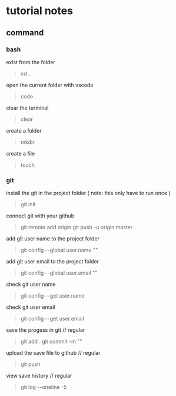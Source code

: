 # tutorial notes

## command 


### bash

exist from the folder
> cd ...

open the current folder with vscode
> code .

clear the terminal
> clear

create a folder
> mkdir <foldername>

create a file
> touch <filename>

### git

install the git in the project folder ( note: this only have to run once )
> git init


connect git with your github
> git remote add origin <github-repo-url>
> git push -u origin master

add git user name to the project folder
> git config --global user.name "<username>"


add git user email to the project folder
> git config --global user.email "<email>"


check git user name 
> git config --get user.name

check git user email 
> git config --get user.email


save the progess in git  // regular
> git add .
> git commit -m "<messeage>"

upload the save file to github  // regular
> git push


view save history // regular
> git log --oneline -5






